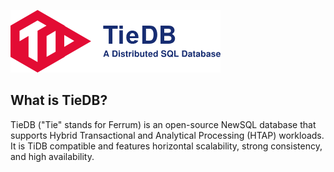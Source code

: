 ![](docs/logo_with_text.png)

## What is TieDB?

TieDB ("Tie" stands for Ferrum) is an open-source NewSQL database that supports Hybrid Transactional and Analytical Processing (HTAP) workloads. It is TiDB compatible and features horizontal scalability, strong consistency, and high availability.
